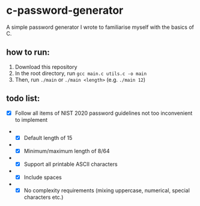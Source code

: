 # c-password-generator
A simple password generator I wrote to familiarise myself with the basics of C.

## how to run:
1. Download this repository
2. In the root directory, run `gcc main.c utils.c -o main`
3. Then, run `./main` or `./main <length>` (e.g. `./main 12`)

## todo list:
- [x] Follow all items of NIST 2020 password guidelines not too inconvenient to implement
- - [x] Default length of 15
- - [x] Minimum/maximum length of 8/64
- - [x] Support all printable ASCII characters
- - [x] Include spaces
- - [x] No complexity requirements (mixing uppercase, numerical, special characters etc.)